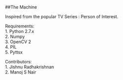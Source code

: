 ##The Machine

Inspired from the popular TV Series : Person of Interest.

Requirements:  
	1. Python 2.7.x  
	2. Numpy  
	3. OpenCV 2  
	4. PIL  
	5. Pyttsx  
	  
Contributors:  
	1. Jishnu Radhakrishnan  
	2. Manoj S Nair  
	
